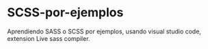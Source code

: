 # SCSS-por-ejemplos
Aprendiendo SASS o SCSS por ejemplos, usando visual studio code, extension Live sass compiler.
